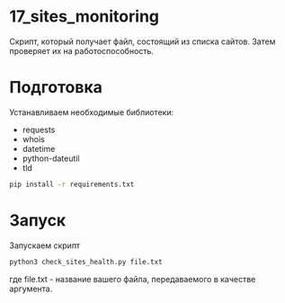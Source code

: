 # 17_sites_monitoring

Скрипт, который получает файл, состоящий из списка сайтов. Затем проверяет их на работоспособность.

# Подготовка

Устанавливаем необходимые библиотеки:
- requests
- whois
- datetime
- python-dateutil
- tld

```sh
pip install -r requirements.txt
```

# Запуск

Запускаем скрипт

```sh
python3 check_sites_health.py file.txt
```
где file.txt - название вашего файла, передаваемого в качестве аргумента.
